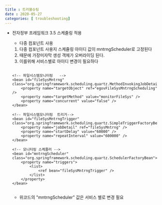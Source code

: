 ```yaml
---
title : 트러블슈팅
date : 2020-05-27
categories: [ troubleshooting]
---
```

+ 전자정부 프레임워크 3.5 스케줄링 적용
	+ 다중 컴포넌트 사용

	1. 다중 컴포넌트 사용지 스케쥴링 아이디 값이 mntrngScheduler로 고정된다
	1. 때문에 가장미자막 생성 객체가 오버라이딩 된다.
	1. 이를위해 서비스별로 아이디 변경이 필요하다

	```

	<!-- 파일시스템모니터링   -->
	<bean id="fileSysMntrng" class="org.springframework.scheduling.quartz.MethodInvokingJobDetailFactoryBean">
		<property name="targetObject" ref="egovFileSysMntrngScheduling" />
		<property name="targetMethod" value="monitorFileSys" />
		<property name="concurrent" value="false" />
	</bean>

	<!-- 파일시스템모니터링  트리거-->
	<bean id="fileSysMntrngTrigger" class="org.springframework.scheduling.quartz.SimpleTriggerFactoryBean">
		<property name="jobDetail" ref="fileSysMntrng" />
		<property name="startDelay" value="60000" />
		<property name="repeatInterval" value="600000" />
	</bean>

	<!-- 모니터링 스케줄러 -->
	<bean id="mntrngScheduler" class="org.springframework.scheduling.quartz.SchedulerFactoryBean">
		<property name="triggers">
			<list>
                <ref bean="fileSysMntrngTrigger" />
			</list>
		</property>
	</bean>

	
	```

	+ 위코드의 "mntrngScheduler" 값은 서비스 별로 변경 필요
